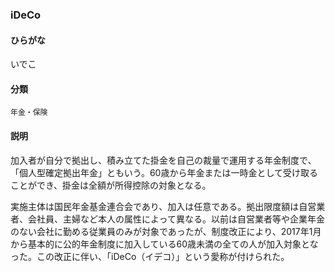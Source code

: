 <div style="display:none;">

## [あ行](securities-terms?id=あ行)
## [か行](securities-terms?id=か行)
## [さ行](securities-terms?id=さ行)
## [た行](securities-terms?id=た行)
## [な行](securities-terms?id=な行)
## [は行](securities-terms?id=は行)
## [ま行](securities-terms?id=ま行)
## [や行](securities-terms?id=や行)
## [ら行](securities-terms?id=ら行)
## [わ行](securities-terms?id=わ行)
## [英数字・記号](securities-terms?id=英数字・記号)

</div>

### iDeCo

#### ひらがな

いでこ

#### 分類

`年金・保険`

#### 説明

加入者が自分で拠出し、積み立てた掛金を自己の裁量で運用する年金制度で、「個人型確定拠出年金」ともいう。60歳から年金または一時金として受け取ることができ、掛金は全額が所得控除の対象となる。
 
実施主体は国民年金基金連合会であり、加入は任意である。拠出限度額は自営業者、会社員、主婦など本人の属性によって異なる。以前は自営業者等や企業年金のない会社に勤める従業員のみが対象であったが、制度改正により、2017年1月から基本的に公的年金制度に加入している60歳未満の全ての人が加入対象となった。この改正に伴い、「iDeCo（イデコ）」という愛称が付けられた。

